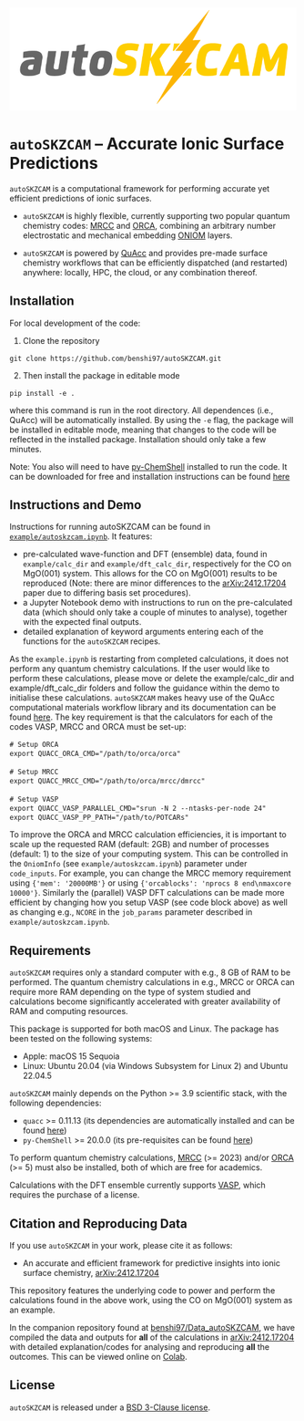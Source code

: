 <div align="center">
  <img src=https://github.com/benshi97/autoSKZCAM/blob/main/docs/images/logo.png width="700"><br>
</div>

# `autoSKZCAM` – Accurate Ionic Surface Predictions

`autoSKZCAM` is a computational framework for performing accurate yet efficient predictions of ionic surfaces.

- `autoSKZCAM` is highly flexible, currently supporting two popular quantum chemistry codes: [MRCC](https://mrcc.hu/) and [ORCA](https://orcaforum.kofo.mpg.de/), combining an arbitrary number electrostatic and mechanical embedding [ONIOM](https://pubs.acs.org/doi/10.1021/cr5004419) layers.

- `autoSKZCAM` is powered by [QuAcc](https://github.com/Quantum-Accelerators/quacc) and provides pre-made surface chemistry workflows that can be efficiently dispatched (and restarted) anywhere: locally, HPC, the cloud, or any combination thereof.

## Installation

For local development of the code:

1. Clone the repository

```
git clone https://github.com/benshi97/autoSKZCAM.git
```

2. Then install the package in editable mode

```
pip install -e .
```

where this command is run in the root directory. All dependences (i.e., QuAcc) will be automatically installed. By using the `-e` flag, the package will be installed in editable mode, meaning that changes to the code will be reflected in the installed package. Installation should only take a few minutes.

Note: You also will need to have [py-ChemShell](https://chemshell.org/) installed to run the code. It can be downloaded for free and installation instructions can be found [here](https://chemshell.org/static_files/py-chemshell/manual/build/html/install.html)

## Instructions and Demo

Instructions for running autoSKZCAM can be found in [`example/autoskzcam.ipynb`](example/autoskzcam.ipynb). It features:
- pre-calculated wave-function and DFT (ensemble) data, found in `example/calc_dir` and `example/dft_calc_dir`, respectively for the CO on MgO(001) system. This allows for the CO on MgO(001) results to be reproduced (Note: there are minor differences to the  [arXiv:2412.17204](https://arxiv.org/abs/2412.17204) paper due to differing basis set procedures).
- a Jupyter Notebook demo with instructions to run on the pre-calculated data (which should only take a couple of minutes to analyse), together with the expected final outputs.
- detailed explanation of keyword arguments entering each of the functions for the `autoSKZCAM` recipes.

As the `example.ipynb` is restarting from completed calculations, it does not perform any quantum chemistry calculations. If the user would like to perform these calculations, please move or delete the example/calc_dir and example/dft_calc_dir folders and follow the guidance within the demo to initialise these calculations. `autoSKZCAM` makes heavy use of the QuAcc computational materials workflow library and its documentation can be found [here](https://quantum-accelerators.github.io/quacc/index.html). The key requirement is that the calculators for each of the codes VASP, MRCC and ORCA must be set-up:
```
# Setup ORCA
export QUACC_ORCA_CMD="/path/to/orca/orca"

# Setup MRCC
export QUACC_MRCC_CMD="/path/to/orca/mrcc/dmrcc"

# Setup VASP
export QUACC_VASP_PARALLEL_CMD="srun -N 2 --ntasks-per-node 24"
export QUACC_VASP_PP_PATH="/path/to/POTCARs"
```
To improve the ORCA and MRCC calculation efficiencies, it is important to scale up the requested RAM (default: 2GB) and number of processes (default: 1) to the size of your computing system. This can be controlled in the `OniomInfo` (see `example/autoskzcam.ipynb`) parameter under `code_inputs`. For example, you can change the MRCC memory requirement using `{'mem': '20000MB'}` or using `{'orcablocks': 'nprocs 8 end\nmaxcore 10000'}`. Similarly the (parallel) VASP DFT calculations can be made more efficient by changing how you setup VASP (see code block above) as well as changing e.g., `NCORE` in the `job_params` parameter described in `example/autoskzcam.ipynb`.

## Requirements

`autoSKZCAM` requires only a standard computer with e.g., 8 GB of RAM to be performed. The quantum chemistry calculations in e.g., MRCC or ORCA can require more RAM depending on the type of system studied and calculations become significantly accelerated with greater availability of RAM and computing resources.

This package is supported for both macOS and Linux. The package has been tested on the following systems:
+ Apple: macOS 15 Sequoia
+ Linux: Ubuntu 20.04 (via Windows Subsystem for Linux 2) and Ubuntu 22.04.5

`autoSKZCAM` mainly depends on the Python >= 3.9 scientific stack, with the following dependencies:
- `quacc` >= 0.11.13 (its dependencies are automatically installed and can be found [here](https://github.com/Quantum-Accelerators/quacc/blob/main/pyproject.toml))
- `py-ChemShell` >= 20.0.0 (its pre-requisites can be found [here](https://chemshell.org/static_files/py-chemshell/manual/build/html/install.html#prerequisites))

To perform quantum chemistry calculations, [MRCC](https://mrcc.hu/) (>= 2023) and/or [ORCA](https://orcaforum.kofo.mpg.de/) (>= 5) must also be installed, both of which are free for academics.

Calculations with the DFT ensemble currently supports [VASP](https://vasp.at/), which requires the purchase of a license.

## Citation and Reproducing Data

If you use `autoSKZCAM` in your work, please cite it as follows:

- An accurate and efficient framework for predictive insights into ionic surface chemistry, [arXiv:2412.17204](https://arxiv.org/abs/2412.17204)

This repository features the underlying code to power and perform the calculations found in the above work, using the CO on MgO(001) system as an example.

In the companion repository found at [benshi97/Data_autoSKZCAM](https://github.com/benshi97/Data_autoSKZCAM), we have compiled the data and outputs for **all** of the calculations in [arXiv:2412.17204](https://arxiv.org/abs/2412.17204) with detailed explanation/codes for analysing and reproducing **all** the outcomes. This can be viewed online on [Colab](https://colab.research.google.com/github/benshi97/Data_autoSKZCAM/blob/master/analyse.ipynb).


## License

`autoSKZCAM` is released under a [BSD 3-Clause license](https://github.com/quantum-accelerators/quacc/blob/main/LICENSE.md).
